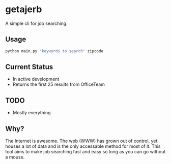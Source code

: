 # getajerb
A simple cli for job searching.

## Usage
```bash
python main.py "keywords to search" zipcode
```

## Current Status
- In active development
- Returns the first 25 results from OfficeTeam


## TODO
- Mostly everything


## Why?
The Internet is awesome. The web (WWW) has grown out of control, yet houses
a lot of data and is the only accessable method for most of it. This tool aims
to make job searching fast and easy so long as you can go without a mouse.
